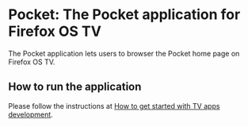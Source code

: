 Pocket: The Pocket application for Firefox OS TV
==================================================

The Pocket application lets users to browser the Pocket home page on Firefox OS TV.

How to run the application
--------------------------

Please follow the instructions at [How to get started with TV apps development](https://developer.mozilla.org/en-US/Firefox_OS/TVs_connected_devices/How_to_get_started_with_TV_apps_development).